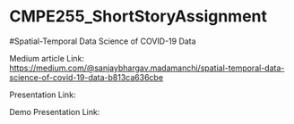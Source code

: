 # CMPE255_ShortStoryAssignment

#Spatial-Temporal Data Science of COVID-19 Data


Medium article Link: https://medium.com/@sanjaybhargav.madamanchi/spatial-temporal-data-science-of-covid-19-data-b813ca636cbe

Presentation Link: 

Demo Presentation Link: 
